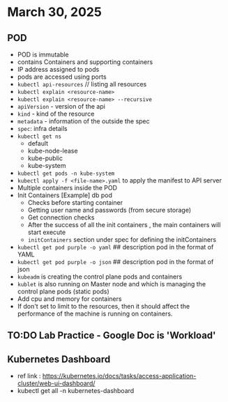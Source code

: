 # March 30, 2025
## POD
- POD is immutable
- contains Containers and supporting containers
- IP address assigned to pods
- pods are accessed using ports
- `kubectl api-resources` // listing all resources
- `kubectl explain <resource-name>`
- `kubectl explain <resource-name> --recursive` 
- `apiVersion` - version of the api
- `kind` - kind of the resource
- `metadata` - information of the outside the spec
- `spec`: infra details
- `kubectl get ns`
    - default
    - kube-node-lease
    - kube-public
    - kube-system
- `kubectl get pods -n kube-system`
- `kubectl apply -f <file-name>.yaml` to apply the manifest to API server
- Multiple containers inside the POD
- Init Containers
    [Example] db pod
    - Checks before starting container
    - Getting user name and passwords (from secure storage)
    - Get connection checks
    - After the success of all the init containers , the main containers will start execute
    - `initContainers` section under spec for defining the initContainers
- `kubectl get pod purple -o yaml` ## description pod in the format of  YAML   
- `kubectl get pod purple -o json` ## description pod in the format of  json   
- `kubeadm` is creating the control plane pods and containers
- `kublet` is also running on Master node and which is managing the control plane pods (static pods)
- Add cpu and memory for containers
- If don't set to limit to the resources, then it should affect the performance of the machine is running on containers.

## TO:DO Lab Practice - Google Doc is 'Workload'


## Kubernetes Dashboard

- ref link : https://kubernetes.io/docs/tasks/access-application-cluster/web-ui-dashboard/
- kubectl get all -n kubernetes-dashboard


 
